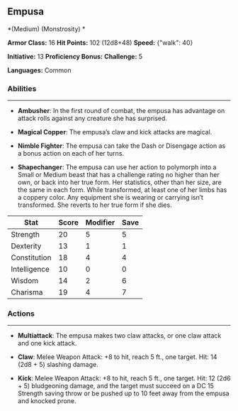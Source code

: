 ## Empusa
*(Medium) (Monstrosity) *

**Armor Class:** 16
**Hit Points:** 102 (12d8+48)
**Speed:** {"walk": 40}

**Initiative:** 13
**Proficiency Bonus:**
**Challenge:** 5

**Languages:** Common

### Abilities
 --- 
- **Ambusher**: In the first round of combat, the empusa has advantage on attack rolls against any creature she has surprised.

- **Magical Copper**: The empusa’s claw and kick attacks are magical.

- **Nimble Fighter**: The empusa can take the Dash or Disengage action as a bonus action on each of her turns.

- **Shapechanger**: The empusa can use her action to polymorph into a Small or Medium beast that has a challenge rating no higher than her own, or back into her true form. Her statistics, other than her size, are the same in each form. While transformed, at least one of her limbs has a coppery color. Any equipment she is wearing or carrying isn’t transformed. She reverts to her true form if she dies.



| Stat | Score | Modifier | Save |
| ---- | ---- | ---- | ---- |
| Strength | 20 | 5 | 5 |
| Dexterity | 13 | 1 | 1 |
| Constitution | 18 | 4 | 4 |
| Intelligence | 10 | 0 | 0 |
| Wisdom | 14 | 2 | 6 |
| Charisma | 19 | 4 | 7 |

### Actions
 --- 
- **Multiattack**: The empusa makes two claw attacks, or one claw attack and one kick attack.

- **Claw**: Melee Weapon Attack: +8 to hit, reach 5 ft., one target. Hit: 14 (2d8 + 5) slashing damage.

- **Kick**: Melee Weapon Attack: +8 to hit, reach 5 ft., one target. Hit: 12 (2d6 + 5) bludgeoning damage, and the target must succeed on a DC 15 Strength saving throw or be pushed up to 10 feet away from the empusa and knocked prone.

